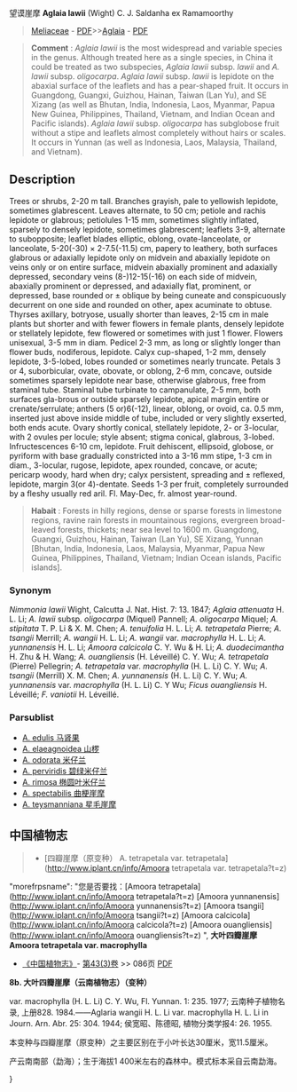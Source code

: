 望谟崖摩 **Aglaia lawii** (Wight) C. J. Saldanha ex Ramamoorthy

> [Meliaceae](http://www.iplant.cn/info/Meliaceae?t=foc) - [PDF](http://www.iplant.cn/foc/pdf/Meliaceae.pdf)>>[Aglaia](Aglaia-米仔兰属.md) - [PDF](http://www.iplant.cn/foc/pdf/Aglaia.pdf)


> **Comment** : 
> *Aglaia lawii* is the most widespread and variable species in the genus. Although treated here as a single species, in China it could be treated as two subspecies, *Aglaia lawii* subsp. *lawii* and *A. lawii* subsp. *oligocarpa*. *Aglaia lawii* subsp. *lawii* is lepidote on the abaxial surface of the leaflets and has a pear-shaped fruit. It occurs in Guangdong, Guangxi, Guizhou, Hainan, Taiwan (Lan Yu), and SE Xizang (as well as Bhutan, India, Indonesia, Laos, Myanmar, Papua New Guinea, Philippines, Thailand, Vietnam, and Indian Ocean and Pacific islands). *Aglaia lawii* subsp. *oligocarpa* has subglobose fruit without a stipe and leaflets almost completely without hairs or scales. It occurs in Yunnan (as well as Indonesia, Laos, Malaysia, Thailand, and Vietnam).

## Description

Trees or shrubs, 2-20 m tall. Branches grayish, pale to yellowish lepidote, sometimes glabrescent. Leaves alternate, to 50 cm; petiole and rachis lepidote or glabrous; petiolules 1-15 mm, sometimes slightly inflated, sparsely to densely lepidote, sometimes glabrescent; leaflets 3-9, alternate to subopposite; leaflet blades elliptic, oblong, ovate-lanceolate, or lanceolate, 5-20(-30) × 2-7.5(-11.5) cm, papery to leathery, both surfaces glabrous or adaxially lepidote only on midvein and abaxially lepidote on veins only or on entire surface, midvein abaxially prominent and adaxially depressed, secondary veins (8-)12-15(-16) on each side of midvein, abaxially prominent or depressed, and adaxially flat, prominent, or depressed, base rounded or ± oblique by being cuneate and conspicuously decurrent on one side and rounded on other, apex acuminate to obtuse. Thyrses axillary, botryose, usually shorter than leaves, 2-15 cm in male plants but shorter and with fewer flowers in female plants, densely lepidote or stellately lepidote, few flowered or sometimes with just 1 flower. Flowers unisexual, 3-5 mm in diam. Pedicel 2-3 mm, as long or slightly longer than flower buds, nodiferous, lepidote. Calyx cup-shaped, 1-2 mm, densely lepidote, 3-5-lobed, lobes rounded or sometimes nearly truncate. Petals 3 or 4, suborbicular, ovate, obovate, or oblong, 2-6 mm, concave, outside sometimes sparsely lepidote near base, otherwise glabrous, free from staminal tube. Staminal tube turbinate to campanulate, 2-5 mm, both surfaces gla-brous or outside sparsely lepidote, apical margin entire or crenate/serrulate; anthers (5 or)6(-12), linear, oblong, or ovoid, ca. 0.5 mm, inserted just above inside middle of tube, included or very slightly exserted, both ends acute. Ovary shortly conical, stellately lepidote, 2- or 3-locular, with 2 ovules per locule; style absent; stigma conical, glabrous, 3-lobed. Infructescences 6-10 cm, lepidote. Fruit dehiscent, ellipsoid, globose, or pyriform with base gradually constricted into a 3-16 mm stipe, 1-3 cm in diam., 3-locular, rugose, lepidote, apex rounded, concave, or acute; pericarp woody, hard when dry; calyx persistent, spreading and ± reflexed, lepidote, margin 3(or 4)-dentate. Seeds 1-3 per fruit, completely surrounded by a fleshy usually red aril. Fl. May-Dec, fr. almost year-round.


> **Habait** : 
> Forests in hilly regions, dense or sparse forests in limestone regions, ravine rain forests in mountainous regions, evergreen broad-leaved forests, thickets; near sea level to 1600 m. Guangdong, Guangxi, Guizhou, Hainan, Taiwan (Lan Yu), SE Xizang, Yunnan [Bhutan, India, Indonesia, Laos, Malaysia, Myanmar, Papua New Guinea, Philippines, Thailand, Vietnam; Indian Ocean islands, Pacific islands].

### Synonym
*Nimmonia lawii* Wight, Calcutta J. Nat. Hist. 7: 13. 1847; *Aglaia attenuata* H. L. Li; *A. lawii* subsp. *oligocarpa* (Miquel) Pannell; *A. oligocarpa* Miquel; *A. stipitata* T. P. Li & X. M. Chen; *A. tenuifolia* H. L. Li; *A. tetrapetala* Pierre; *A. tsangii* Merrill; *A. wangii* H. L. Li; *A. wangii* var. *macrophylla* H. L. Li; *A. yunnanensis* H. L. Li; *Amoora calcicola* C. Y. Wu & H. Li; *A. duodecimantha* H. Zhu & H. Wang; *A. ouangliensis* (H. Léveillé) C. Y. Wu; *A. tetrapetala* (Pierre) Pellegrin; *A. tetrapetala* var. *macrophylla* (H. L. Li) C. Y. Wu; *A. tsangii* (Merrill) X. M. Chen; *A. yunnanensis* (H. L. Li) C. Y. Wu; *A. yunnanensis* var. *macrophylla* (H. L. Li) C. Y Wu; *Ficus ouangliensis* H. Léveillé; *F. vaniotii* H. Léveillé.



### Parsublist

* [A.  edulis  马肾果](Aglaia-edulis-马肾果.md)
* [A.  elaeagnoidea  山椤](Aglaia-elaeagnoidea-山椤.md)
* [A.  odorata  米仔兰](Aglaia-odorata-米仔兰.md)
* [A.  perviridis  碧绿米仔兰](Aglaia-perviridis-碧绿米仔兰.md)
* [A.  rimosa  椭圆叶米仔兰](Aglaia-rimosa-椭圆叶米仔兰.md)
* [A.  spectabilis  曲梗崖摩](Aglaia-spectabilis-曲梗崖摩.md)
* [A.  teysmanniana  星毛崖摩](Aglaia-teysmanniana-星毛崖摩.md)

## 中国植物志

> * [四瓣崖摩（原变种）  A.  tetrapetala var. tetrapetala](http://www.iplant.cn/info/Amoora tetrapetala var. tetrapetala?t=z)

  "morefrpsname": "您是否要找：<span class='spantxt'>[Amoora tetrapetala](http://www.iplant.cn/info/Amoora tetrapetala?t=z)
 [Amoora yunnanensis](http://www.iplant.cn/info/Amoora yunnanensis?t=z)
 [Amoora tsangii](http://www.iplant.cn/info/Amoora tsangii?t=z)
 [Amoora calcicola](http://www.iplant.cn/info/Amoora calcicola?t=z)
 [Amoora ouangliensis](http://www.iplant.cn/info/Amoora ouangliensis?t=z) ",
**大叶四瓣崖摩 Amoora tetrapetala var. macrophylla**

* [《中国植物志》](http://www.iplant.cn/frps)- [第43(3)卷](http://www.iplant.cn/frps/vol/43(3)) >> 086页 [PDF](http://www.iplant.cn/frps/pdf/43(3)/086b.PDF)


**8b. 大叶四瓣崖摩（云南植物志）（变种）**

var. macrophylla (H. L. Li) C. Y. Wu, Fl. Yunnan. 1: 235. 1977; 云南种子植物名录, 上册828. 1984.——Aglaria wangii H. L. Li var. macrophylla H. L. Li in Journ. Arn. Abr. 25: 304. 1944; 侯宽昭、陈德昭, 植物分类学报4: 26. 1955.

本变种与四瓣崖摩（原变种）之主要区别在于小叶长达30厘米，宽11.5厘米。

产云南南部（勐海）；生于海拔1 400米左右的森林中。模式标本采自云南勐海。



}